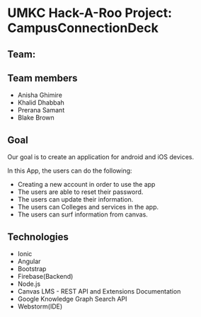 # UMKC Hack-A-Roo Project: CampusConnectionDeck

## Team: 

## Team members

- Anisha Ghimire
- Khalid Dhabbah	
- Prerana Samant
- Blake Brown

## Goal
Our goal is to create an application for android and iOS devices. 

In this App, the users can do the following:

- Creating a new account in order to use the app
- The users are able to reset their password. 
- The users can update their information.
- The users can Colleges and services in the app. 
- The users can surf information from canvas.


## Technologies

- Ionic
- Angular
- Bootstrap
- Firebase(Backend)
- Node.js
- Canvas LMS - REST API and Extensions Documentation 
- Google Knowledge Graph Search API
- Webstorm(IDE)
